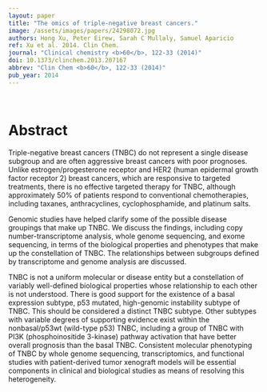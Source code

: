 ```yaml
---
layout: paper
title: "The omics of triple-negative breast cancers."
image: /assets/images/papers/24298072.jpg
authors: Hong Xu, Peter Eirew, Sarah C Mullaly, Samuel Aparicio
ref: Xu et al. 2014. Clin Chem.
journal: "Clinical chemistry <b>60</b>, 122-33 (2014)"
doi: 10.1373/clinchem.2013.207167
abbrev: "Clin Chem <b>60</b>, 122-33 (2014)"
pub_year: 2014
---
```


<br />
<div data-badge-popover="right" data-badge-type="donut" data-pmid="24298072" data-hide-no-mentions="true" class="altmetric-embed"></div>

# Abstract

Triple-negative breast cancers (TNBC) do not represent a single disease subgroup and are often aggressive breast cancers with poor prognoses. Unlike estrogen/progesterone receptor and HER2 (human epidermal growth factor receptor 2) breast cancers, which are responsive to targeted treatments, there is no effective targeted therapy for TNBC, although approximately 50% of patients respond to conventional chemotherapies, including taxanes, anthracyclines, cyclophosphamide, and platinum salts.

Genomic studies have helped clarify some of the possible disease groupings that make up TNBC. We discuss the findings, including copy number-transcriptome analysis, whole genome sequencing, and exome sequencing, in terms of the biological properties and phenotypes that make up the constellation of TNBC. The relationships between subgroups defined by transcriptome and genome analysis are discussed.

TNBC is not a uniform molecular or disease entity but a constellation of variably well-defined biological properties whose relationship to each other is not understood. There is good support for the existence of a basal expression subtype, p53 mutated, high-genomic instability subtype of TNBC. This should be considered a distinct TNBC subtype. Other subtypes with variable degrees of supporting evidence exist within the nonbasal/p53wt (wild-type p53) TNBC, including a group of TNBC with PI3K (phosphoinositide 3-kinase) pathway activation that have better overall prognosis than the basal TNBC. Consistent molecular phenotyping of TNBC by whole genome sequencing, transcriptomics, and functional studies with patient-derived tumor xenograft models will be essential components in clinical and biological studies as means of resolving this heterogeneity.

